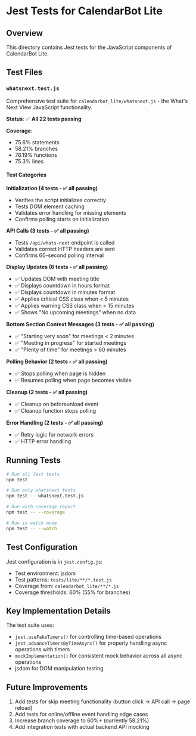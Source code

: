 # Jest Tests for CalendarBot Lite

## Overview

This directory contains Jest tests for the JavaScript components of CalendarBot Lite.

## Test Files

### `whatsnext.test.js`

Comprehensive test suite for `calendarbot_lite/whatsnext.js` - the What's Next View JavaScript functionality.

**Status**: ✅ **All 22 tests passing**

**Coverage**:
- 75.6% statements
- 58.21% branches
- 76.19% functions
- 75.3% lines

#### Test Categories

**Initialization (4 tests - ✅ all passing)**
- Verifies the script initializes correctly
- Tests DOM element caching
- Validates error handling for missing elements
- Confirms polling starts on initialization

**API Calls (3 tests - ✅ all passing)**
- Tests `/api/whats-next` endpoint is called
- Validates correct HTTP headers are sent
- Confirms 60-second polling interval

**Display Updates (6 tests - ✅ all passing)**
- ✅ Updates DOM with meeting title
- ✅ Displays countdown in hours format
- ✅ Displays countdown in minutes format
- ✅ Applies critical CSS class when < 5 minutes
- ✅ Applies warning CSS class when < 15 minutes
- ✅ Shows "No upcoming meetings" when no data

**Bottom Section Context Messages (3 tests - ✅ all passing)**
- ✅ "Starting very soon" for meetings < 2 minutes
- ✅ "Meeting in progress" for started meetings
- ✅ "Plenty of time" for meetings > 60 minutes

**Polling Behavior (2 tests - ✅ all passing)**
- ✅ Stops polling when page is hidden
- ✅ Resumes polling when page becomes visible

**Cleanup (2 tests - ✅ all passing)**
- ✅ Cleanup on beforeunload event
- ✅ Cleanup function stops polling

**Error Handling (2 tests - ✅ all passing)**
- ✅ Retry logic for network errors
- ✅ HTTP error handling

## Running Tests

```bash
# Run all Jest tests
npm test

# Run only whatsnext tests
npm test -- whatsnext.test.js

# Run with coverage report
npm test -- --coverage

# Run in watch mode
npm test -- --watch
```

## Test Configuration

Jest configuration is in `jest.config.js`:
- Test environment: jsdom
- Test patterns: `tests/lite/**/*.test.js`
- Coverage from: `calendarbot_lite/**/*.js`
- Coverage thresholds: 60% (55% for branches)

## Key Implementation Details

The test suite uses:
- `jest.useFakeTimers()` for controlling time-based operations
- `jest.advanceTimersByTimeAsync()` for properly handling async operations with timers
- `mockImplementation()` for consistent mock behavior across all async operations
- jsdom for DOM manipulation testing

## Future Improvements

1. Add tests for skip meeting functionality (button click → API call → page reload)
2. Add tests for online/offline event handling edge cases
3. Increase branch coverage to 60%+ (currently 58.21%)
4. Add integration tests with actual backend API mocking
